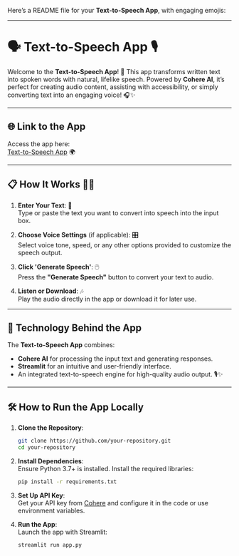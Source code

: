 Here’s a README file for your **Text-to-Speech App**, with engaging emojis:

---

# 🗣️ **Text-to-Speech App** 🎙️

Welcome to the **Text-to-Speech App**! 🚀 This app transforms written text into spoken words with natural, lifelike speech. Powered by **Cohere AI**, it’s perfect for creating audio content, assisting with accessibility, or simply converting text into an engaging voice! 🎧✨

---

## 🌐 **Link to the App**

Access the app here:  
[Text-to-Speech App](https://text-to-speech-using-cohere.streamlit.app/) 🌍

---

## 📋 **How It Works** 🧑‍💻

1. **Enter Your Text**: 📝  
   Type or paste the text you want to convert into speech into the input box.  

2. **Choose Voice Settings** (if applicable): 🎛️  
   Select voice tone, speed, or any other options provided to customize the speech output.  

3. **Click 'Generate Speech'**: 🖱️  
   Press the **"Generate Speech"** button to convert your text to audio.  

4. **Listen or Download**: 🎶  
   Play the audio directly in the app or download it for later use.  

---

## 🧠 **Technology Behind the App**

The **Text-to-Speech App** combines:  
- **Cohere AI** for processing the input text and generating responses.  
- **Streamlit** for an intuitive and user-friendly interface.  
- An integrated text-to-speech engine for high-quality audio output. 🎙️✨  

---

## 🛠 **How to Run the App Locally**

1. **Clone the Repository**:  
   ```bash
   git clone https://github.com/your-repository.git
   cd your-repository
   ```

2. **Install Dependencies**:  
   Ensure Python 3.7+ is installed. Install the required libraries:  
   ```bash
   pip install -r requirements.txt
   ```

3. **Set Up API Key**:  
   Get your API key from [Cohere](https://cohere.ai/) and configure it in the code or use environment variables.

4. **Run the App**:  
   Launch the app with Streamlit:  
   ```bash
   streamlit run app.py
   ```
